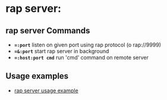 <!-- TITLE: rap Server -->

# rap server:
## rap server Commands
- **`=:port`** listen on given port using rap protocol (o rap://9999)
- **`=&:port`** start rap server in background
- **`=:host:port cmd`** run 'cmd' command on remote server

<p hidden>=:port =&:port =:host:port</p>

## Usage examples
- [rap server usage example](/home/misc/usage-examples#rap-remote-access-protocol)